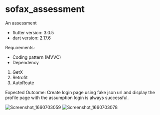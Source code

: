 # sofax_assessment

An assessment

- flutter version: 3.0.5
- dart version: 2.17.6

Requirements:
- Coding pattern (MVVC)
- Dependency
1. GetX
2. Retrofit
3. AutoRoute

Expected Outcome:
Create login page using fake json url and display the profile page with the assumption login is always successful.


![Screenshot_1660703059](https://user-images.githubusercontent.com/24930516/185021068-cadd6a47-985f-46b3-9359-217a7bc68205.png)
![Screenshot_1660703078](https://user-images.githubusercontent.com/24930516/185021081-1c7845b5-db53-4690-8ff1-cd3b5f7cc667.png)
